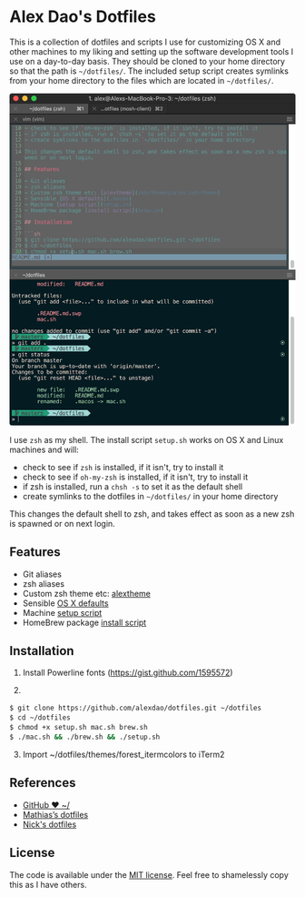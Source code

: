 # Alex Dao's Dotfiles

This is a collection of dotfiles and scripts I use for customizing OS X and other machines to my liking and setting up the software development tools I use on a day-to-day basis. They should be cloned to your home directory so that the path is `~/dotfiles/`.  The included setup script creates symlinks from your home directory to the files which are located in `~/dotfiles/`.

![Terminal.app](terminal_screenshot.png)

I use `zsh` as my shell. The install script `setup.sh` works on OS X and Linux machines and will: 

- check to see if `zsh` is installed, if it isn't, try to install it
- check to see if `oh-my-zsh` is installed, if it isn't, try to install it
- if zsh is installed, run a `chsh -s` to set it as the default shell
- create symlinks to the dotfiles in `~/dotfiles/` in your home directory

This changes the default shell to zsh, and takes effect as soon as a new zsh is spawned or on next login.

## Features

- Git aliases
- zsh aliases
- Custom zsh theme etc: [alextheme](zsh/themes/alex.zsh-theme)
- Sensible [OS X defaults](.macos)
- Machine [setup script](setup.sh)
- HomeBrew package [install script](brew.sh)

## Installation

1. Install Powerline fonts (https://gist.github.com/1595572) 

2. 
```sh
$ git clone https://github.com/alexdao/dotfiles.git ~/dotfiles
$ cd ~/dotfiles
$ chmod +x setup.sh mac.sh brew.sh
$ ./mac.sh && ./brew.sh && ./setup.sh
```

3. Import ~/dotfiles/themes/forest_itermcolors to iTerm2

## References

- [GitHub ❤ ~/](http://dotfiles.github.com/)
- [Mathias’s dotfiles](https://github.com/mathiasbynens/dotfiles)
- [Nick's dotfiles](https://github.com/nicksp/dotfiles)

## License

The code is available under the [MIT license](LICENSE). Feel free to shamelessly copy this as I have others. 
